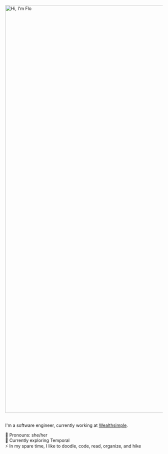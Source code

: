 <img width="1302" alt="Hi, I'm Flo" src="https://github.com/florenceshelley/florenceshelley/assets/23623312/7fbb4882-bfbe-4150-9ec7-abd7c4dbd5e5">

<br />
<br />

I'm a software engineer, currently working at [Wealthsimple](https://www.wealthsimple.com/).

💜 Pronouns: she/her <br/>
🌱 Currently exploring Temporal <br/>
⚡ In my spare time, I like to doodle, code, read, organize, and hike
